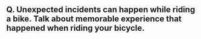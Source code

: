 ## Q. Unexpected incidents can happen while riding a bike. Talk about memorable experience that happened when riding your bicycle. 